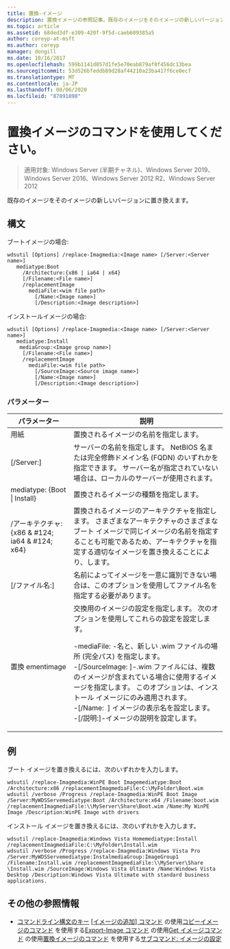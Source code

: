 ```yaml
---
title: 置換-イメージ
description: 置換イメージの参照記事。既存のイメージをそのイメージの新しいバージョンに置き換えます。
ms.topic: article
ms.assetid: 68ded3df-e309-420f-9f5d-caeb609385a5
author: coreyp-at-msft
ms.author: coreyp
manager: dongill
ms.date: 10/16/2017
ms.openlocfilehash: 599b1141d857d1fe5e70eab879af0f456dc13bea
ms.sourcegitcommit: 53d526bfeddb89d28af44210a23ba417f6ce0ecf
ms.translationtype: MT
ms.contentlocale: ja-JP
ms.lasthandoff: 08/06/2020
ms.locfileid: "87891898"
---
```

# <a name="using-the-replace-image-command"></a>置換イメージのコマンドを使用してください。

> 適用対象: Windows Server (半期チャネル)、Windows Server 2019、Windows Server 2016、Windows Server 2012 R2、Windows Server 2012

既存のイメージをそのイメージの新しいバージョンに置き換えます。
## <a name="syntax"></a>構文
ブートイメージの場合:
```
wdsutil [Options] /replace-Imagmedia:<Image name> [/Server:<Server name>]
   mediatype:Boot
     /Architecture:{x86 | ia64 | x64}
     [/Filename:<File name>]
     /replacementImage
       mediaFile:<wim file path>
         [/Name:<Image name>]
         [/Description:<Image description>]
```
インストールイメージの場合:
```
wdsutil [Options] /replace-Imagmedia:<Image name> [/Server:<Server name>]
   mediatype:Install
    mediaGroup:<Image group name>]
     [/Filename:<File name>]
     /replacementImage
       mediaFile:<wim file path>
         [/SourceImage:<Source image name>]
         [/Name:<Image name>]
         [/Description:<Image description>]
```
### <a name="parameters"></a>パラメーター
|パラメーター|説明|
|-------|--------|
用紙<Image name>|置換されるイメージの名前を指定します。|
|[/Server:<Server name>]|サーバーの名前を指定します。 NetBIOS 名または完全修飾ドメイン名 (FQDN) のいずれかを指定できます。 サーバー名が指定されていない場合は、ローカルのサーバーが使用されます。|
mediatype: {Boot &#124; Install}|置換されるイメージの種類を指定します。|
|/アーキテクチャ: {x86 & #124; ia64 & #124; x64}|置換されるイメージのアーキテクチャを指定します。 さまざまなアーキテクチャのさまざまなブート イメージで同じイメージの名前を指定することも可能であるため、アーキテクチャを指定する適切なイメージを置き換えることにより、します。|
|[/ファイル名:<File name>]|名前によってイメージを一意に識別できない場合は、このオプションを使用してファイル名を指定する必要があります。|
|置換 ementimage|交換用のイメージの設定を指定します。 次のオプションを使用してこれらの設定を設定します。<p>-mediaFile: <file path> -名と、新しい .wim ファイルの場所 (完全パス) を指定します。<br />-[/SourceImage: <image name>]-.wim ファイルには、複数のイメージが含まれている場合に使用するイメージを指定します。 このオプションは、インストール イメージにのみ適用されます。<br />-[/Name: <Image name> ] イメージの表示名を設定します。<br />-[/説明:<Image description>]-イメージの説明を設定します。|
## <a name="examples"></a>例
ブート イメージを置き換えるには、次のいずれかを入力します。
```
wdsutil /replace-Imagmedia:WinPE Boot Imagemediatype:Boot /Architecture:x86 /replacementImagmediaFile:C:\MyFolder\Boot.wim
wdsutil /verbose /Progress /replace-Imagmedia:WinPE Boot Image /Server:MyWDSServemediatype:Boot /Architecture:x64 /Filename:boot.wim
/replacementImagmediaFile:\\MyServer\Share\Boot.wim /Name:My WinPE Image /Description:WinPE Image with drivers
```
インストール イメージを置き換えるには、次のいずれかを入力します。
```
wdsutil /replace-Imagmedia:Windows Vista Homemediatype:Install /replacementImagmediaFile:C:\MyFolder\Install.wim
wdsutil /verbose /Progress /replace-Imagmedia:Windows Vista Pro /Server:MyWDSServemediatype:InstalmediaGroup:ImageGroup1
/Filename:Install.wim /replacementImagmediaFile:\\MyServer\Share \Install.wim /SourceImage:Windows Vista Ultimate /Name:Windows Vista Desktop /Description:Windows Vista Ultimate with standard business applications.
```
## <a name="additional-references"></a>その他の参照情報
- [コマンドライン構文のキー](command-line-syntax-key.md) 
[[イメージの追加] コマンド](using-the-add-image-command.md) 
 の使用[コピーイメージのコマンド](using-the-copy-image-command.md) 
 を使用する[Export-Image コマンド](using-the-export-image-command.md) 
 の使用[Get イメージコマンド](using-the-get-image-command.md) 
 の使用[置換イメージのコマンド](using-the-replace-image-command.md) 
 を使用する[サブコマンド: イメージの設定](subcommand-set-image.md)
